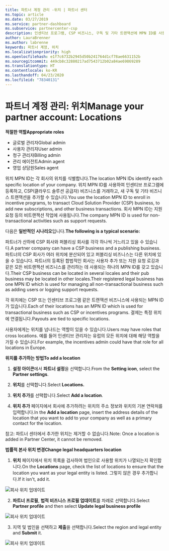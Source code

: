 ```yaml
---
title: 파트너 계정 관리 -위치 | 파트너 센터
ms.topic: article
ms.date: 03/27/2019
ms.service: partner-dashboard
ms.subservice: partnercenter-csp
description: 인센티브 프로그램, CSP 비즈니스, 구독 및 기타 트랜잭션에 MPN ID를 사용하는 방법을 알아봅니다.
author: LauraBrenner
ms.author: labrenne
keywords: 파트너 계정, 위치
ms.localizationpriority: high
ms.openlocfilehash: e1f7c6732b2945d50b241764d1cf78ae6631152b
ms.sourcegitcommit: 449cb8c32880217ad7543712b02a84ae69869289
ms.translationtype: HT
ms.contentlocale: ko-KR
ms.lasthandoff: 04/23/2020
ms.locfileid: "78340131"
---
```

# <a name="manage-your-partner-account-locations"></a><span data-ttu-id="f6cf2-104">파트너 계정 관리: 위치</span><span class="sxs-lookup"><span data-stu-id="f6cf2-104">Manage your partner account: Locations</span></span>

<span data-ttu-id="f6cf2-105">**적절한 역할**</span><span class="sxs-lookup"><span data-stu-id="f6cf2-105">**Appropriate roles**</span></span>
-   <span data-ttu-id="f6cf2-106">글로벌 관리자</span><span class="sxs-lookup"><span data-stu-id="f6cf2-106">Global admin</span></span>
-   <span data-ttu-id="f6cf2-107">사용자 관리자</span><span class="sxs-lookup"><span data-stu-id="f6cf2-107">User admin</span></span>
-   <span data-ttu-id="f6cf2-108">청구 관리자</span><span class="sxs-lookup"><span data-stu-id="f6cf2-108">Billing admin</span></span>
-   <span data-ttu-id="f6cf2-109">관리 에이전트</span><span class="sxs-lookup"><span data-stu-id="f6cf2-109">Admin agent</span></span>
-   <span data-ttu-id="f6cf2-110">영업 상담원</span><span class="sxs-lookup"><span data-stu-id="f6cf2-110">Sales agent</span></span>

<span data-ttu-id="f6cf2-111">위치 MPN ID는 각 회사의 위치를 식별합니다.</span><span class="sxs-lookup"><span data-stu-id="f6cf2-111">The location MPN IDs identify each specific location of your company.</span></span> <span data-ttu-id="f6cf2-112">위치 MPN ID를 사용하여 인센티브 프로그램에 등록하고, CSP(클라우드 솔루션 공급자) 비즈니스를 거래하고, 새 구독 및 기타 비즈니스 트랜잭션을 추가할 수 있습니다.</span><span class="sxs-lookup"><span data-stu-id="f6cf2-112">You use the location MPN ID to enroll in incentive programs, to transact Cloud Solution Provider (CSP) business, to add new subscriptions, and other business transactions.</span></span> <span data-ttu-id="f6cf2-113">회사 MPN ID는 지원 요청 등의 비트랜잭션 작업에 사용됩니다.</span><span class="sxs-lookup"><span data-stu-id="f6cf2-113">The company MPN ID is used for non-transactional activities such as support requests.</span></span>

<span data-ttu-id="f6cf2-114">다음은 **일반적인 시나리오**입니다.</span><span class="sxs-lookup"><span data-stu-id="f6cf2-114">**The following is a typical scenario:**</span></span> 

<span data-ttu-id="f6cf2-115">파트너가 산하에 CSP 회사와 퍼블리싱 회사를 각각 하나씩 거느리고 있을 수 있습니다.</span><span class="sxs-lookup"><span data-stu-id="f6cf2-115">A partner company can have a CSP business and a publishing business.</span></span> <span data-ttu-id="f6cf2-116">파트너의 CSP 회사가 여러 위치에 분산되어 있고 퍼블리싱 비즈니스는 다른 위치에 있을 수 있습니다. 파트너의 등록된 합법적인 회사는 사용자 추가 또는 지원 요청 로깅과 같은 모든 비트랜잭션 비즈니스를 관리하는 데 사용되는 하나의 MPN ID를 갖고 있습니다.</span><span class="sxs-lookup"><span data-stu-id="f6cf2-116">Their CSP business can be located in several locales and their pub business may be located in other locales.Their registered legal business has one MPN ID which is used for managing all non-transactional business such as adding users or logging support requests.</span></span> 

<span data-ttu-id="f6cf2-117">각 위치에는 CSP 또는 인센티브 프로그램 같은 트랜잭션 비즈니스에 사용되는 MPN ID가 있습니다.</span><span class="sxs-lookup"><span data-stu-id="f6cf2-117">Each of their locations has an MPN ID which is used for transactional business such as CSP or incentives programs.</span></span> <span data-ttu-id="f6cf2-118">결제는 특정 위치에 연결됩니다.</span><span class="sxs-lookup"><span data-stu-id="f6cf2-118">Payouts are tied to specific locations.</span></span>

<span data-ttu-id="f6cf2-119">사용자에게는 위치를 넘나드는 역할이 있을 수 있습니다.</span><span class="sxs-lookup"><span data-stu-id="f6cf2-119">Users may have roles that cross locations.</span></span> <span data-ttu-id="f6cf2-120">예를 들어 인센티브 관리자는 유럽의 모든 위치에 대해 해당 역할을 가질 수 있습니다.</span><span class="sxs-lookup"><span data-stu-id="f6cf2-120">For example, the incentives admin could have that role for all locations in Europe.</span></span>

<span data-ttu-id="f6cf2-121">**위치를 추가하는 방법**</span><span class="sxs-lookup"><span data-stu-id="f6cf2-121">**To add a location**</span></span>

1. <span data-ttu-id="f6cf2-122">**설정 아이콘**에서 **파트너 설정**을 선택합니다.</span><span class="sxs-lookup"><span data-stu-id="f6cf2-122">From the **Setting icon**, select the **Partner settings**.</span></span> 

2. <span data-ttu-id="f6cf2-123">**위치**를 선택합니다.</span><span class="sxs-lookup"><span data-stu-id="f6cf2-123">Select **Locations.**</span></span>

3. <span data-ttu-id="f6cf2-124">**위치 추가**를 선택합니다.</span><span class="sxs-lookup"><span data-stu-id="f6cf2-124">Select **Add a location**.</span></span>  

4. <span data-ttu-id="f6cf2-125">**위치 추가** 페이지에서 회사에 추가하려는 위치의 주소 정보와 위치의 기본 연락처를 입력합니다.</span><span class="sxs-lookup"><span data-stu-id="f6cf2-125">In the **Add a location** page, insert the address details of the location that you want to add to your company as well as a primary contact for the location.</span></span>

<span data-ttu-id="f6cf2-126">참고: 파트너 센터에서 추가한 위치는 제거할 수 없습니다.</span><span class="sxs-lookup"><span data-stu-id="f6cf2-126">Note: Once a location is added in Partner Center, it cannot be removed.</span></span>

<span data-ttu-id="f6cf2-127">**법률적 본사 위치 변경**</span><span class="sxs-lookup"><span data-stu-id="f6cf2-127">**Change legal headquarters location**</span></span>

1. <span data-ttu-id="f6cf2-128">**위치** 페이지에서 위치 목록을 검사하여 법인으로 사용할 위치가 나열되는지 확인합니다.</span><span class="sxs-lookup"><span data-stu-id="f6cf2-128">On the **Locations** page, check the list of locations to ensure that the location you want as your legal entity is listed.</span></span> <span data-ttu-id="f6cf2-129">그렇지 않은 경우 추가합니다.</span><span class="sxs-lookup"><span data-stu-id="f6cf2-129">If it isn't, add it.</span></span>

![회사 위치 업데이트](images/updatepartnerprofile2.png)

2. <span data-ttu-id="f6cf2-131">**파트너 프로필**, **법적 비즈니스 프로필 업데이트**를 차례로 선택합니다.</span><span class="sxs-lookup"><span data-stu-id="f6cf2-131">Select **Partner profile** and then select **Update legal business profile**</span></span>

![회사 위치 업데이트](images/updatepartnerprofile1.png)

3. <span data-ttu-id="f6cf2-133">지역 및 법인을 선택하고 **제출**을 선택합니다.</span><span class="sxs-lookup"><span data-stu-id="f6cf2-133">Select the region and legal entity and **Submit** it.</span></span>

![회사 위치 업데이트](images/updatepartnerprofile3.png)

